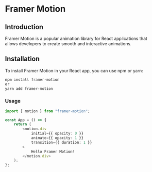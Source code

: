 # Framer Motion

## Introduction

Framer Motion is a popular animation library for React applications that allows developers to create smooth and interactive animations.

## Installation

To install Framer Motion in your React app, you can use npm or yarn:

```bash
npm install framer-motion
or
yarn add framer-motion
```

### Usage

```ts
import { motion } from "framer-motion";

const App = () => {
	return (
		<motion.div
			initial={{ opacity: 0 }}
			animate={{ opacity: 1 }}
			transition={{ duration: 1 }}
		>
			Hello Framer Motion!
		</motion.div>
	);
};
```
